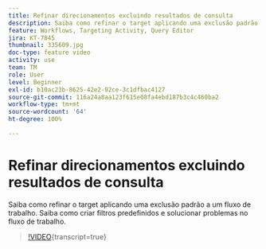 ```yaml
---
title: Refinar direcionamentos excluindo resultados de consulta
description: Saiba como refinar o target aplicando uma exclusão padrão a um fluxo de trabalho. Saiba como criar filtros predefinidos e solucionar problemas no fluxo de trabalho.
feature: Workflows, Targeting Activity, Query Editor
jira: KT-7845
thumbnail: 335609.jpg
doc-type: feature video
activity: use
team: TM
role: User
level: Beginner
exl-id: b10ac23b-8625-42e2-92ce-3c1dfbac4127
source-git-commit: 116a24a8aa123f615e08fa4ebd187b3c4c460ba2
workflow-type: tm+mt
source-wordcount: '64'
ht-degree: 100%

---
```


# Refinar direcionamentos excluindo resultados de consulta

Saiba como refinar o target aplicando uma exclusão padrão a um fluxo de trabalho. Saiba como criar filtros predefinidos e solucionar problemas no fluxo de trabalho.

>[!VIDEO](https://video.tv.adobe.com/v/335609?quality=12&learn=on){transcript=true}
